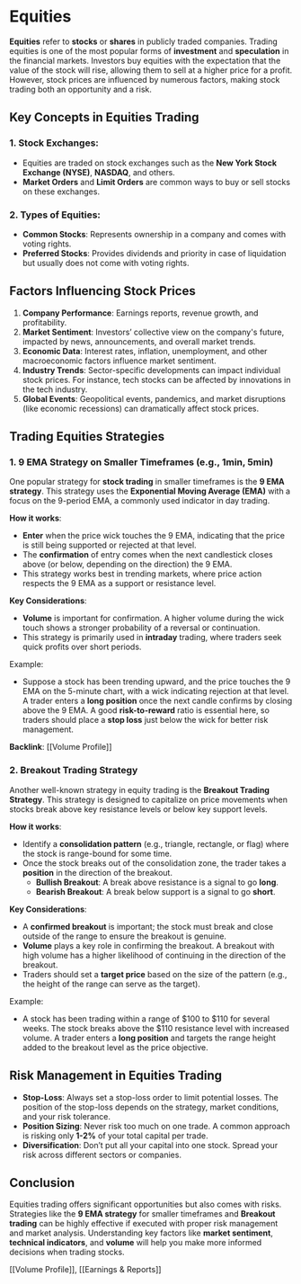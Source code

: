 # Equities

**Equities** refer to **stocks** or **shares** in publicly traded companies. Trading equities is one of the most popular forms of **investment** and **speculation** in the financial markets. Investors buy equities with the expectation that the value of the stock will rise, allowing them to sell at a higher price for a profit. However, stock prices are influenced by numerous factors, making stock trading both an opportunity and a risk.

## Key Concepts in Equities Trading

### 1. **Stock Exchanges**:
   - Equities are traded on stock exchanges such as the **New York Stock Exchange (NYSE)**, **NASDAQ**, and others.
   - **Market Orders** and **Limit Orders** are common ways to buy or sell stocks on these exchanges.

### 2. **Types of Equities**:
   - **Common Stocks**: Represents ownership in a company and comes with voting rights.
   - **Preferred Stocks**: Provides dividends and priority in case of liquidation but usually does not come with voting rights.
## Factors Influencing Stock Prices

1. **Company Performance**: Earnings reports, revenue growth, and profitability.
2. **Market Sentiment**: Investors’ collective view on the company's future, impacted by news, announcements, and overall market trends.
3. **Economic Data**: Interest rates, inflation, unemployment, and other macroeconomic factors influence market sentiment.
4. **Industry Trends**: Sector-specific developments can impact individual stock prices. For instance, tech stocks can be affected by innovations in the tech industry.
5. **Global Events**: Geopolitical events, pandemics, and market disruptions (like economic recessions) can dramatically affect stock prices.

## Trading Equities Strategies

### 1. **9 EMA Strategy on Smaller Timeframes** (e.g., 1min, 5min)

One popular strategy for **stock trading** in smaller timeframes is the **9 EMA strategy**. This strategy uses the **Exponential Moving Average (EMA)** with a focus on the 9-period EMA, a commonly used indicator in day trading.

**How it works**:
- **Enter** when the price wick touches the 9 EMA, indicating that the price is still being supported or rejected at that level.
- The **confirmation** of entry comes when the next candlestick closes above (or below, depending on the direction) the 9 EMA.
- This strategy works best in trending markets, where price action respects the 9 EMA as a support or resistance level.
  
**Key Considerations**:
- **Volume** is important for confirmation. A higher volume during the wick touch shows a stronger probability of a reversal or continuation.
- This strategy is primarily used in **intraday** trading, where traders seek quick profits over short periods.
  
Example:
- Suppose a stock has been trending upward, and the price touches the 9 EMA on the 5-minute chart, with a wick indicating rejection at that level. A trader enters a **long position** once the next candle confirms by closing above the 9 EMA. A good **risk-to-reward** ratio is essential here, so traders should place a **stop loss** just below the wick for better risk management.

**Backlink**: [[Volume Profile]]

### 2. **Breakout Trading Strategy**

Another well-known strategy in equity trading is the **Breakout Trading Strategy**. This strategy is designed to capitalize on price movements when stocks break above key resistance levels or below key support levels.

**How it works**:
- Identify a **consolidation pattern** (e.g., triangle, rectangle, or flag) where the stock is range-bound for some time.
- Once the stock breaks out of the consolidation zone, the trader takes a **position** in the direction of the breakout.
  - **Bullish Breakout**: A break above resistance is a signal to go **long**.
  - **Bearish Breakout**: A break below support is a signal to go **short**.

**Key Considerations**:
- A **confirmed breakout** is important; the stock must break and close outside of the range to ensure the breakout is genuine.
- **Volume** plays a key role in confirming the breakout. A breakout with high volume has a higher likelihood of continuing in the direction of the breakout.
- Traders should set a **target price** based on the size of the pattern (e.g., the height of the range can serve as the target).

Example:
- A stock has been trading within a range of $100 to $110 for several weeks. The stock breaks above the $110 resistance level with increased volume. A trader enters a **long position** and targets the range height added to the breakout level as the price objective.

## Risk Management in Equities Trading

- **Stop-Loss**: Always set a stop-loss order to limit potential losses. The position of the stop-loss depends on the strategy, market conditions, and your risk tolerance.
- **Position Sizing**: Never risk too much on one trade. A common approach is risking only **1-2%** of your total capital per trade.
- **Diversification**: Don’t put all your capital into one stock. Spread your risk across different sectors or companies.

## Conclusion

Equities trading offers significant opportunities but also comes with risks. Strategies like the **9 EMA strategy** for smaller timeframes and **Breakout trading** can be highly effective if executed with proper risk management and market analysis. Understanding key factors like **market sentiment**, **technical indicators**, and **volume** will help you make more informed decisions when trading stocks.

[[Volume Profile]], [[Earnings & Reports]] 